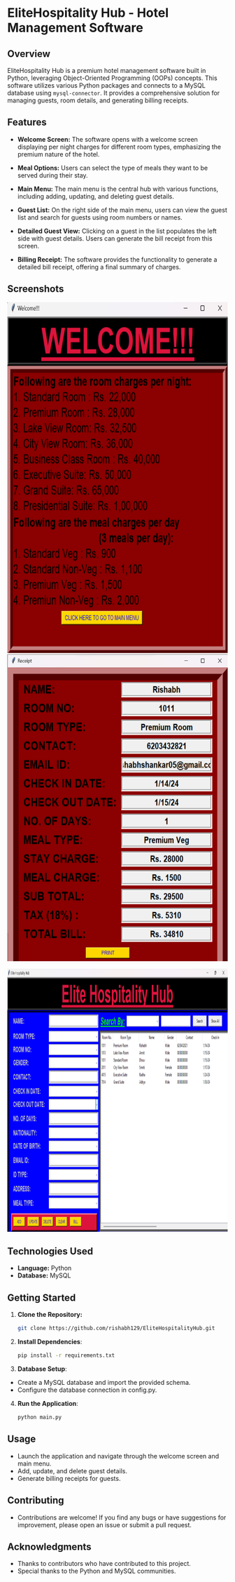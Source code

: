 # EliteHospitality Hub - Hotel Management Software

## Overview

EliteHospitality Hub is a premium hotel management software built in Python, leveraging Object-Oriented Programming (OOPs) concepts. This software utilizes various Python packages and connects to a MySQL database using `mysql-connector`. It provides a comprehensive solution for managing guests, room details, and generating billing receipts.

## Features

- **Welcome Screen:**
  The software opens with a welcome screen displaying per night charges for different room types, emphasizing the premium nature of the hotel.

- **Meal Options:**
  Users can select the type of meals they want to be served during their stay.

- **Main Menu:**
  The main menu is the central hub with various functions, including adding, updating, and deleting guest details.

- **Guest List:**
  On the right side of the main menu, users can view the guest list and search for guests using room numbers or names.

- **Detailed Guest View:**
  Clicking on a guest in the list populates the left side with guest details. Users can generate the bill receipt from this screen.

- **Billing Receipt:**
  The software provides the functionality to generate a detailed bill receipt, offering a final summary of charges.

## Screenshots


<img src="WelcomeScreen.png" width="600" height="800"> <img src="ReceiptScreen.png" width="600" height="700">

<img src="MainScreen.png" width="1400" height="600">


## Technologies Used

- **Language:** Python
- **Database:** MySQL

## Getting Started

1. **Clone the Repository:**
   ```bash
   git clone https://github.com/rishabh129/EliteHospitalityHub.git

2. **Install Dependencies**:
    ```bash
   pip install -r requirements.txt

3. **Database Setup**:
  - Create a MySQL database and import the provided schema.
  - Configure the database connection in config.py.

4. **Run the Application**:
     ```bash
   python main.py

## Usage

- Launch the application and navigate through the welcome screen and main menu.
- Add, update, and delete guest details.
- Generate billing receipts for guests.

## Contributing

- Contributions are welcome! If you find any bugs or have suggestions for improvement, please open an issue or submit a pull request.

## Acknowledgments

- Thanks to contributors who have contributed to this project.
- Special thanks to the Python and MySQL communities.
